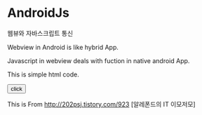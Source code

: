 # AndroidJs
웹뷰와 자바스크립트 통신

 Webview in Android is like hybrid App.
 
 Javascript in webview deals with fuction in native android App.
 
 
 This is simple html code.
 
<input type="button" value="click" onClick="showAndroidToast('im parameter value')" />
<script type="text/javascript">
    function showAndroidToast(toast) {
        Android.showToast(toast);
    }
</script>


This is From
http://202psj.tistory.com/923 [알레폰드의 IT 이모저모]



